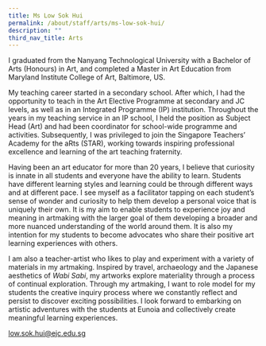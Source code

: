 ```yaml
---
title: Ms Low Sok Hui
permalink: /about/staff/arts/ms-low-sok-hui/
description: ""
third_nav_title: Arts
---
```






I graduated from the Nanyang Technological University with a Bachelor of Arts (Honours) in Art, and completed a Master in Art Education from Maryland Institute College of Art, Baltimore, US.

My teaching career started in a secondary school. After which, I had the opportunity to teach in the Art Elective Programme at secondary and JC levels, as well as in an Integrated Programme (IP) institution. Throughout the years in my teaching service in an IP school, I held the position as Subject Head (Art) and had been coordinator for school-wide programme and activities. Subsequently, I was privileged to join the Singapore Teachers’ Academy for the aRts (STAR), working towards inspiring professional excellence and learning of the art teaching fraternity.

Having been an art educator for more than 20 years, I believe that curiosity is innate in all students and everyone have the ability to learn. Students have different learning styles and learning could be through different ways and at different pace. I see myself as a facilitator tapping on each student’s sense of wonder and curiosity to help them develop a personal voice that is uniquely their own. It is my aim to enable students to experience joy and meaning in artmaking with the larger goal of them developing a broader and more nuanced understanding of the world around them. It is also my intention for my students to become advocates who share their positive art learning experiences with others.

I am also a teacher-artist who likes to play and experiment with a variety of materials in my artmaking. Inspired by travel, archaeology and the Japanese aesthetics of _Wabi Sabi_, my artworks explore materiality through a process of continual exploration. Through my artmaking, I want to role model for my students the creative inquiry process where we constantly reflect and persist to discover exciting possibilities. I look forward to embarking on artistic adventures with the students at Eunoia and collectively create meaningful learning experiences.

[low.sok.hui@ejc.edu.sg](mailto:low.sok.hui@ejc.edu.sg)